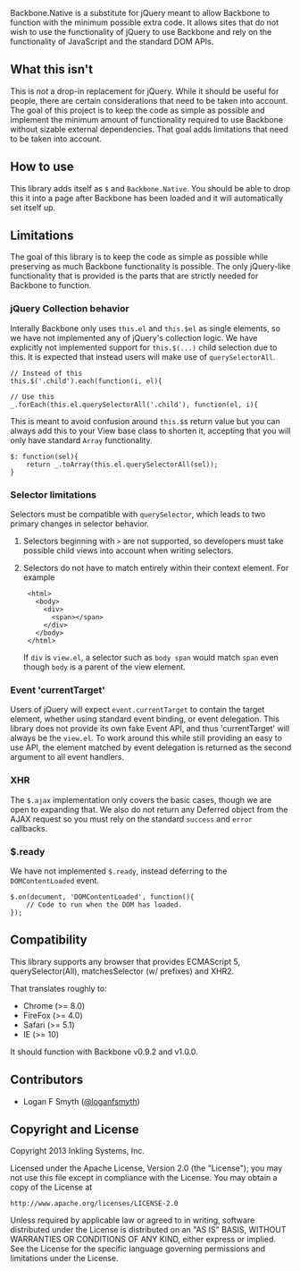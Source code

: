 
Backbone.Native is a substitute for jQuery meant to allow Backbone to function with the
minimum possible extra code. It allows sites that do not wish to use the functionality of
jQuery to use Backbone and rely on the functionality of JavaScript and the standard DOM APIs.

## What this isn't

This is *not* a drop-in replacement for jQuery. While it should be useful for people, there
are certain considerations that need to be taken into account. The goal of this project is to
keep the code as simple as possible and implement the minimum amount of functionality required
to use Backbone without sizable external dependencies. That goal adds limitations that need to
be taken into account.

## How to use

This library adds itself as `$` and `Backbone.Native`. You should be able to drop this it
into a page after Backbone has been loaded and it will automatically set itself up.

## Limitations

The goal of this library is to keep the code as simple as possible while preserving as much
Backbone functionality is possible. The only jQuery-like functionality that is provided is the
parts that are strictly needed for Backbone to function.

### jQuery Collection behavior

Interally Backbone only uses `this.el` and `this.$el` as single elements, so we have not
implemented any of jQuery's collection logic. We have explicitly not implemented support
for `this.$(...)` child selection due to this. It is expected that instead users will make
use of `querySelectorAll`.

    // Instead of this
    this.$('.child').each(function(i, el){

    // Use this
    _.forEach(this.el.querySelectorAll('.child'), function(el, i){

This is meant to avoid confusion around `this.$`s return value but you can always add this to your
View base class to shorten it, accepting that you will only have standard `Array` functionality.

    $: function(sel){
        return _.toArray(this.el.querySelectorAll(sel));
    }

### Selector limitations

Selectors must be compatible with `querySelector`, which leads to two primary changes in
selector behavior.

1. Selectors beginning with `>` are not supported, so developers must take possible child views
   into account when writing selectors.
2. Selectors do not have to match entirely within their context element. For example

        <html>
          <body>
            <div>
              <span></span>
            </div>
          </body>
        </html>

   If `div` is `view.el`, a selector such as `body span` would match `span` even though `body` is
   a parent of the view element.

### Event 'currentTarget'

Users of jQuery will expect `event.currentTarget` to contain the target element, whether using
standard event binding, or event delegation. This library does not provide its own fake Event
API, and thus 'currentTarget' will always be the `view.el`. To work around this while still
providing an easy to use API, the element matched by event delegation is returned as the second
argument to all event handlers.

### XHR

The `$.ajax` implementation only covers the basic cases, though we are open to expanding that. We
also do not return any Deferred object from the AJAX request so you must rely on the standard
`success` and `error` callbacks.

### $.ready

We have not implemented `$.ready`, instead deferring to the `DOMContentLoaded` event.

    $.on(document, 'DOMContentLoaded', function(){
        // Code to run when the DOM has loaded.
    });

## Compatibility

This library supports any browser that provides ECMAScript 5, querySelector(All),
matchesSelector (w/ prefixes) and XHR2.

That translates roughly to:

 * Chrome (>= 8.0)
 * FireFox (>= 4.0)
 * Safari (>= 5.1)
 * IE (>= 10)

It should function with Backbone v0.9.2 and v1.0.0.

## Contributors

 * Logan F Smyth ([@loganfsmyth](http://www.twitter.com/loganfsmyth))

## Copyright and License

Copyright 2013 Inkling Systems, Inc.

Licensed under the Apache License, Version 2.0 (the "License");
you may not use this file except in compliance with the License.
You may obtain a copy of the License at

    http://www.apache.org/licenses/LICENSE-2.0

Unless required by applicable law or agreed to in writing, software
distributed under the License is distributed on an "AS IS" BASIS,
WITHOUT WARRANTIES OR CONDITIONS OF ANY KIND, either express or implied.
See the License for the specific language governing permissions and
limitations under the License.
